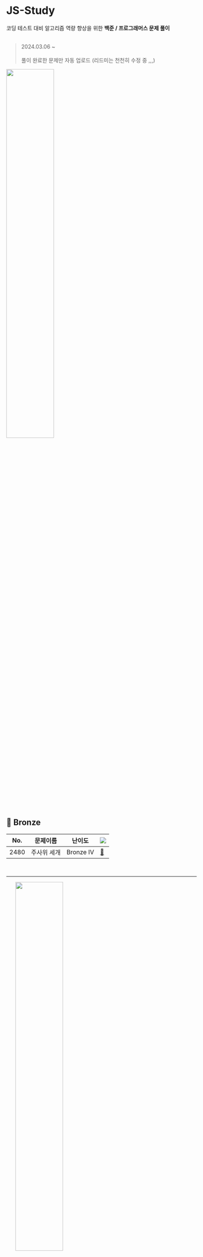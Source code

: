# JS-Study
코딩 테스트 대비 알고리즘 역량 향상을 위한 **백준 / 프로그래머스 문제 풀이** <br/><br/>

> 2024.03.06 ~ <br/><br/>
> 풀이 완료한 문제만 자동 업로드 (리드미는 천천히 수정 중 ,,,)

<img src="https://onlinejudgeimages.s3-ap-northeast-1.amazonaws.com/images/boj-og.png" width="50%"/>

## 🥉 Bronze
<div align="center">
  
|No.|문제이름|난이도|<img src="https://img.shields.io/badge/Velog-20C997.svg?style=for-the-badge&logo=velog&logoColor=ffffff" top='4px'/>|
|------|---|---|---|
|2480|주사위 세개|Bronze IV|<a href="https://velog.io/@seinlee26/2408">🔗</a>|
</div>
&nbsp; &nbsp;
<hr/>
&nbsp; &nbsp; &nbsp;
<img src="https://blog.kakaocdn.net/dn/baIEId/btqFxyWQvTZ/3QBKk8QcgDKdhsMraCZkoK/img.png" width="50%"/>


## Lv.1
<div align="center">
  
|문제이름|<img src="https://img.shields.io/badge/Velog-20C997.svg?style=for-the-badge&logo=velog&logoColor=ffffff" top='4px'/>|
|---|---|
|직사각형 별찍기|<a href="https://velog.io/@seinlee26/%ED%94%84%EB%A1%9C%EA%B7%B8%EB%9E%98%EB%A8%B8%EC%8A%A4-NodeJS-%EC%A7%81%EC%82%AC%EA%B0%81%ED%98%95-%EB%B3%84%EC%B0%8D%EA%B8%B0">🔗</a>|

</div>

## Lv.2
<div align="center">
  
|문제이름|<img src="https://img.shields.io/badge/Velog-20C997.svg?style=for-the-badge&logo=velog&logoColor=ffffff" top='4px'/>|
|---|---|
|최댓값과 최솟값|<a href="https://velog.io/@seinlee26/%ED%94%84%EB%A1%9C%EA%B7%B8%EB%9E%98%EB%A8%B8%EC%8A%A4-NodeJS-Lv.2-%EC%B5%9C%EB%8C%93%EA%B0%92%EA%B3%BC-%EC%B5%9C%EC%86%9F%EA%B0%92">🔗</a>|
